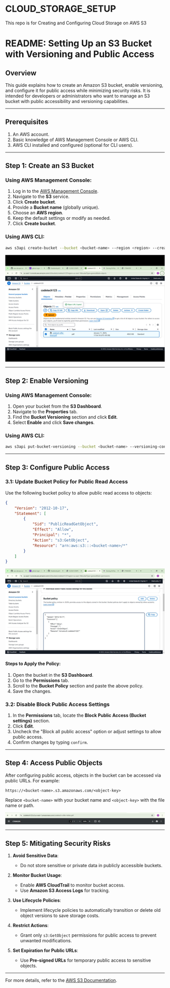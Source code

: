 # CLOUD_STORAGE_SETUP
This  repo is for Creating and Configuring Cloud Storage on AWS S3


# README: Setting Up an S3 Bucket with Versioning and Public Access

## Overview
This guide explains how to create an Amazon S3 bucket, enable versioning, and configure it for public access while minimizing security risks. It is intended for developers or administrators who want to manage an S3 bucket with public accessibility and versioning capabilities.

---

## Prerequisites
1. An AWS account.
2. Basic knowledge of AWS Management Console or AWS CLI.
3. AWS CLI installed and configured (optional for CLI users).

---

## Step 1: Create an S3 Bucket

### Using AWS Management Console:
1. Log in to the [AWS Management Console](https://aws.amazon.com/console/).
2. Navigate to the **S3** service.
3. Click **Create bucket**.
4. Provide a **Bucket name** (globally unique).
5. Choose an **AWS region**.
6. Keep the default settings or modify as needed.
7. Click **Create bucket**.

### Using AWS CLI:
```bash
aws s3api create-bucket --bucket <bucket-name> --region <region> --create-bucket-configuration LocationConstraint=<region>
```
![Alt text](./CLOUD_STORAGE_SETUP.jpeg "Optional Title")

---

## Step 2: Enable Versioning

### Using AWS Management Console:
1. Open your bucket from the **S3 Dashboard**.
2. Navigate to the **Properties** tab.
3. Find the **Bucket Versioning** section and click **Edit**.
4. Select **Enable** and click **Save changes**.


### Using AWS CLI:
```bash
aws s3api put-bucket-versioning --bucket <bucket-name> --versioning-configuration Status=Enabled
```

---

## Step 3: Configure Public Access

### 3.1: Update Bucket Policy for Public Read Access

Use the following bucket policy to allow public read access to objects:
```json
{
    "Version": "2012-10-17",
    "Statement": [
        {
            "Sid": "PublicReadGetObject",
            "Effect": "Allow",
            "Principal": "*",
            "Action": "s3:GetObject",
            "Resource": "arn:aws:s3:::<bucket-name>/*"
        }
    ]
}
```

![Alt text](./CLOUD_STORAGE_SETUP1.jpeg "Optional Title")

#### Steps to Apply the Policy:
1. Open the bucket in the **S3 Dashboard**.
2. Go to the **Permissions** tab.
3. Scroll to the **Bucket Policy** section and paste the above policy.
4. Save the changes.

### 3.2: Disable Block Public Access Settings
1. In the **Permissions** tab, locate the **Block Public Access (Bucket settings)** section.
2. Click **Edit**.
3. Uncheck the "Block all public access" option or adjust settings to allow public access.
4. Confirm changes by typing `confirm`.

---

## Step 4: Access Public Objects

After configuring public access, objects in the bucket can be accessed via public URLs. For example:

```plaintext
https://<bucket-name>.s3.amazonaws.com/<object-key>
```
Replace `<bucket-name>` with your bucket name and `<object-key>` with the file name or path.

![Alt text](./CLOUD_STORAGE_SETUP2.png "Optional Title")

---

## Step 5: Mitigating Security Risks

1. **Avoid Sensitive Data**:
   - Do not store sensitive or private data in publicly accessible buckets.

2. **Monitor Bucket Usage**:
   - Enable **AWS CloudTrail** to monitor bucket access.
   - Use **Amazon S3 Access Logs** for tracking.

3. **Use Lifecycle Policies**:
   - Implement lifecycle policies to automatically transition or delete old object versions to save storage costs.

4. **Restrict Actions**:
   - Grant only `s3:GetObject` permissions for public access to prevent unwanted modifications.

5. **Set Expiration for Public URLs**:
   - Use **Pre-signed URLs** for temporary public access to sensitive objects.

---

For more details, refer to the [AWS S3 Documentation](https://docs.aws.amazon.com/s3/).

